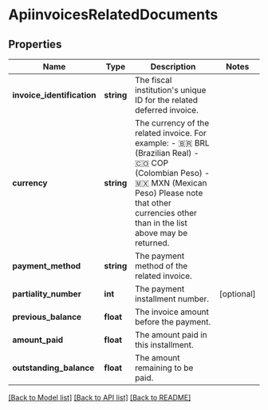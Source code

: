 # ApiinvoicesRelatedDocuments

## Properties
Name | Type | Description | Notes
------------ | ------------- | ------------- | -------------
**invoice_identification** | **string** | The fiscal institution&#x27;s unique ID for the related deferred invoice. | 
**currency** | **string** | The currency of the related invoice. For example:      - 🇧🇷 BRL (Brazilian Real) - 🇨🇴 COP (Colombian Peso) - 🇲🇽 MXN (Mexican Peso)      Please note that other currencies other than in the list above may be returned. | 
**payment_method** | **string** | The payment method of the related invoice. | 
**partiality_number** | **int** | The payment installment number. | [optional] 
**previous_balance** | **float** | The invoice amount before the payment. | 
**amount_paid** | **float** | The amount paid in this installment. | 
**outstanding_balance** | **float** | The amount remaining to be paid. | 

[[Back to Model list]](../../README.md#documentation-for-models) [[Back to API list]](../../README.md#documentation-for-api-endpoints) [[Back to README]](../../README.md)

